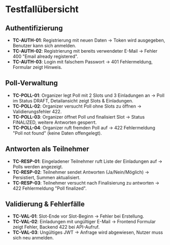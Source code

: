 # Testfallübersicht

## Authentifizierung
- **TC-AUTH-01**: Registrierung mit neuen Daten -> Token wird ausgegeben, Benutzer kann sich anmelden.
- **TC-AUTH-02**: Registrierung mit bereits verwendeter E-Mail -> Fehler 400 "Email already registered".
- **TC-AUTH-03**: Login mit falschem Passwort -> 401 Fehlermeldung, Formular zeigt Hinweis.

## Poll-Verwaltung
- **TC-POLL-01**: Organizer legt Poll mit 2 Slots und 3 Einladungen an -> Poll im Status DRAFT, Detailansicht zeigt Slots & Einladungen.
- **TC-POLL-02**: Organizer versucht Poll ohne Slots zu öffnen -> Validierungsfehler 422.
- **TC-POLL-03**: Organizer öffnet Poll und finalisiert Slot -> Status FINALIZED, weitere Antworten gesperrt.
- **TC-POLL-04**: Organizer ruft fremden Poll auf -> 422 Fehlermeldung "Poll not found" (keine Daten offengelegt).

## Antworten als Teilnehmer
- **TC-RESP-01**: Eingeladener Teilnehmer ruft Liste der Einladungen auf -> Polls werden angezeigt.
- **TC-RESP-02**: Teilnehmer sendet Antworten (Ja/Nein/Möglich) -> Persistiert, Summen aktualisiert.
- **TC-RESP-03**: Teilnehmer versucht nach Finalisierung zu antworten -> 422 Fehlermeldung "Poll finalized".

## Validierung & Fehlerfälle
- **TC-VAL-01**: Slot-Ende vor Slot-Beginn -> Fehler bei Erstellung.
- **TC-VAL-02**: Einladungen mit ungültiger E-Mail -> Frontend Formular zeigt Fehler, Backend 422 bei API-Aufruf.
- **TC-VAL-03**: Ungültiges JWT -> Anfrage wird abgewiesen, Nutzer muss sich neu anmelden.
